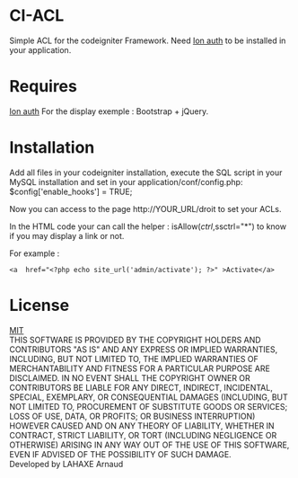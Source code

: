 CI-ACL
========

Simple ACL for the codeigniter Framework. Need <a href="https://github.com/benedmunds/CodeIgniter-Ion-Auth" >Ion auth</a> to be installed in your application.


Requires
========
<a href="https://github.com/benedmunds/CodeIgniter-Ion-Auth" >Ion auth</a>
For the display exemple : Bootstrap + jQuery. 


Installation
========

Add all files in your codeigniter installation, execute the SQL script in your MySQL installation and set in your application/conf/config.php: <br/>$config['enable_hooks'] = TRUE;<br/>

Now you can access to the page http://YOUR_URL/droit to set your ACLs.

In the HTML code your can call the helper : isAllow($ctrl,$ssctrl="*") to know if you may display a link or not.<br/>

For example : <br/>

<?php if(isAllow('admin','activate')){ ?>
	<a  href="<?php echo site_url('admin/activate'); ?>" >Activate</a>
<?php } ?>

License 
========
<a href='http://opensource.org/licenses/MIT'>MIT</a>
<br/>
THIS SOFTWARE IS PROVIDED BY THE COPYRIGHT HOLDERS AND CONTRIBUTORS "AS IS" 
AND ANY EXPRESS OR IMPLIED WARRANTIES, INCLUDING, BUT NOT LIMITED TO, THE IMPLIED 
WARRANTIES OF MERCHANTABILITY AND FITNESS FOR A PARTICULAR PURPOSE ARE DISCLAIMED. 
IN NO EVENT SHALL THE COPYRIGHT OWNER OR CONTRIBUTORS BE LIABLE FOR ANY DIRECT, 
INDIRECT, INCIDENTAL, SPECIAL, EXEMPLARY, OR CONSEQUENTIAL DAMAGES (INCLUDING, BUT 
NOT LIMITED TO, PROCUREMENT OF SUBSTITUTE GOODS OR SERVICES; LOSS OF USE, DATA, OR 
PROFITS; OR BUSINESS INTERRUPTION) HOWEVER CAUSED AND ON ANY THEORY OF LIABILITY, 
WHETHER IN CONTRACT, STRICT LIABILITY, OR TORT (INCLUDING NEGLIGENCE OR OTHERWISE) 
ARISING IN ANY WAY OUT OF THE USE OF THIS SOFTWARE, EVEN IF ADVISED OF THE POSSIBILITY
OF SUCH DAMAGE.
<br/>
Developed by LAHAXE Arnaud